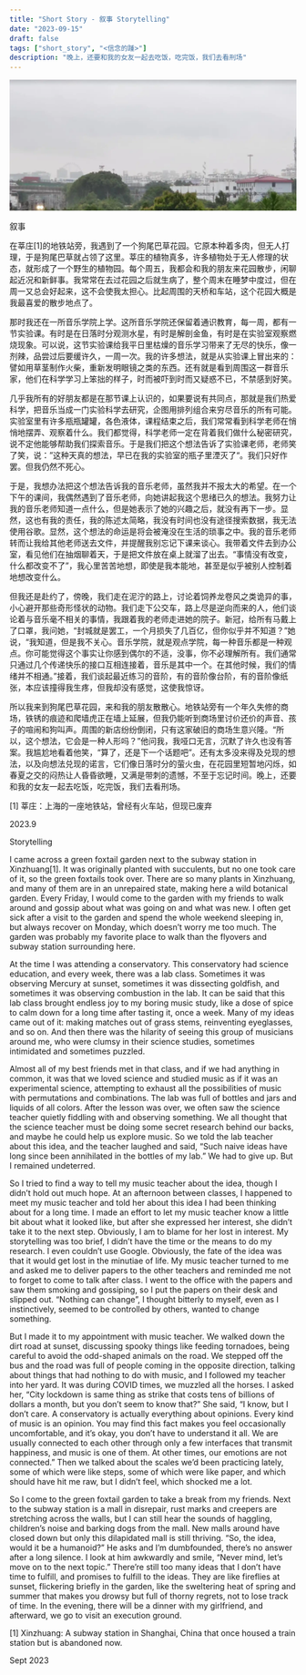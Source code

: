 ```yaml
---
title: "Short Story - 叙事 Storytelling"
date: "2023-09-15"
draft: false
tags: ["short_story", "<信念的踵>"]
description: "晚上，还要和我的女友一起去吃饭，吃完饭，我们去看刑场"
---
```

![img](./images/head.jpg)

叙事

在莘庄[1]的地铁站旁，我遇到了一个狗尾巴草花园。它原本种着多肉，但无人打理，于是狗尾巴草就占领了这里。莘庄的植物真多，许多植物处于无人修理的状态，就形成了一个野生的植物园。每个周五，我都会和我的朋友来花园散步，闲聊起近况和新鲜事。我常常在去过花园之后就生病了，整个周末在睡梦中度过，但在周一又总会好起来，这不会使我太担心。比起周围的天桥和车站，这个花园大概是我最喜爱的散步地点了。

那时我还在一所音乐学院上学。这所音乐学院还保留着通识教育，每一周，都有一节实验课。有时是在日落时分观测水星，有时是解剖金鱼，有时是在实验室观察燃烧现象。可以说，这节实验课给我平日里枯燥的音乐学习带来了无尽的快乐，像一剂辣，品尝过后要缓许久，一周一次。我的许多想法，就是从实验课上冒出来的：譬如用草茎制作火柴，重新发明眼镜之类的东西。还有就是看到周围这一群音乐家，他们在科学学习上笨拙的样子，时而被吓到时而又疑惑不已，不禁感到好笑。

几乎我所有的好朋友都是在那节课上认识的，如果要说有共同点，那就是我们热爱科学，把音乐当成一门实验科学去研究，企图用排列组合来穷尽音乐的所有可能。实验室里有许多瓶瓶罐罐，各色液体，课程结束之后，我们常常看到科学老师在悄悄地摆弄、观察着什么。我们都觉得，科学老师一定在背着我们做什么秘密研究，说不定他能够帮助我们探索音乐。于是我们把这个想法告诉了实验课老师，老师笑了笑，说：”这种天真的想法，早已在我的实验室的瓶子里湮灭了“。我们只好作罢。但我仍然不死心。

于是，我想办法把这个想法告诉我的音乐老师，虽然我并不报太大的希望。在一个下午的课间，我偶然遇到了音乐老师，向她讲起我这个思绪已久的想法。我努力让我的音乐老师知道一点什么，但是她表示了她的兴趣之后，就没有再下一步。显然，这也有我的责任，我的陈述太简略，我没有时间也没有途径搜索数据，我无法使用谷歌。显然，这个想法的命运是将会被淹没在生活的琐事之中。我的音乐老师转而让我给其他老师送去文件，并提醒我别忘记下课来谈心。我带着文件去到办公室，看见他们在抽烟聊着天，于是把文件放在桌上就溜了出去。“事情没有改变，什么都改变不了”，我心里苦苦地想，即使是我本能地，甚至是似乎被别人控制着地想改变什么。

但我还是赴约了，傍晚，我们走在泥泞的路上，讨论着饲养龙卷风之类诡异的事，小心避开那些奇形怪状的动物。我们走下公交车，路上尽是逆向而来的人，他们谈论着与音乐毫不相关的事情，我跟着我的老师走进她的院子。新冠，给所有马戴上了口罩，我问她，“封城就是罢工，一个月损失了几百亿，但你似乎并不知道？”她说，“我知道，但是我不关心。音乐学院，就是观点学院，每一种音乐都是一种观点。你可能觉得这个事实让你感到偶尔的不适，没事，你不必理解所有。我们通常只通过几个传递快乐的接口互相连接着，音乐是其中一个。在其他时候，我们的情绪并不相通。”接着，我们谈起最近练习的音阶，有的音阶像台阶，有的音阶像纸张，本应该撞得我生疼，但我却没有感觉，这使我惊讶。

所以我来到狗尾巴草花园，来和我的朋友散散心。地铁站旁有一个年久失修的商场，铁锈的痕迹和爬墙虎正在墙上延展，但我仍能听到商场里讨价还价的声音、孩子的喧闹和狗叫声。周围的新店纷纷倒闭，只有这家破旧的商场生意兴隆。“所以，这个想法，它会是一种人形吗？”他问我，我哑口无言，沉默了许久也没有答案。我尴尬地看着他笑，“算了，还是下一个话题吧”。还有太多没来得及兑现的想法，以及向想法兑现的诺言，它们像日落时分的萤火虫，在花园里短暂地闪烁，如春夏之交的闷热让人昏昏欲睡，又满是带刺的遗憾，不至于忘记时间。晚上，还要和我的女友一起去吃饭，吃完饭，我们去看刑场。

[1] 莘庄：上海的一座地铁站，曾经有火车站，但现已废弃

2023.9


Storytelling

I came across a green foxtail garden next to the subway station in Xinzhuang[1]. It was originally planted with succulents, but no one took care of it, so the green foxtails took over. There are so many plants in Xinzhuang, and many of them are in an unrepaired state, making here a wild botanical garden. Every Friday, I would come to the garden with my friends to walk around and gossip about what was going on and what was new. I often get sick after a visit to the garden and spend the whole weekend sleeping in, but always recover on Monday, which doesn’t worry me too much. The garden was probably my favorite place to walk than the flyovers and subway station surrounding here.

At the time I was attending a conservatory. This conservatory had science education, and every week, there was a lab class. Sometimes it was observing Mercury at sunset, sometimes it was dissecting goldfish, and sometimes it was observing combustion in the lab. It can be said that this lab class brought endless joy to my boring music study, like a dose of spice to calm down for a long time after tasting it, once a week. Many of my ideas came out of it: making matches out of grass stems, reinventing eyeglasses, and so on. And then there was the hilarity of seeing this group of musicians around me, who were clumsy in their science studies, sometimes intimidated and sometimes puzzled.

Almost all of my best friends met in that class, and if we had anything in common, it was that we loved science and studied music as if it was an experimental science, attempting to exhaust all the possibilities of music with permutations and combinations. The lab was full of bottles and jars and liquids of all colors. After the lesson was over, we often saw the science teacher quietly fiddling with and observing something. We all thought that the science teacher must be doing some secret research behind our backs, and maybe he could help us explore music. So we told the lab teacher about this idea, and the teacher laughed and said, “Such naive ideas have long since been annihilated in the bottles of my lab.” We had to give up. But I remained undeterred.

So I tried to find a way to tell my music teacher about the idea, though I didn’t hold out much hope. At an afternoon between classes, I happened to meet my music teacher and told her about this idea I had been thinking about for a long time. I made an effort to let my music teacher know a little bit about what it looked like, but after she expressed her interest, she didn’t take it to the next step. Obviously, I am to blame for her lost in interest. My storytelling was too brief, I didn’t have the time or the means to do my research. I even couldn’t use Google. Obviously, the fate of the idea was that it would get lost in the minutiae of life. My music teacher turned to me and asked me to deliver papers to the other teachers and reminded me not to forget to come to talk after class. I went to the office with the papers and saw them smoking and gossiping, so I put the papers on their desk and slipped out. “Nothing can change”, I thought bitterly to myself, even as I instinctively, seemed to be controlled by others, wanted to change something.

But I made it to my appointment with music teacher. We walked down the dirt road at sunset, discussing spooky things like feeding tornadoes, being careful to avoid the odd-shaped animals on the road. We stepped off the bus and the road was full of people coming in the opposite direction, talking about things that had nothing to do with music, and I followed my teacher into her yard. It was during COVID times, we muzzled all the horses. I asked her, “City lockdown is same thing as strike that costs tens of billions of dollars a month, but you don’t seem to know that?” She said, “I know, but I don’t care. A conservatory is actually everything about opinions. Every kind of music is an opinion. You may find this fact makes you feel occasionally uncomfortable, and it’s okay, you don’t have to understand it all. We are usually connected to each other through only a few interfaces that transmit happiness, and music is one of them. At other times, our emotions are not connected.” Then we talked about the scales we’d been practicing lately, some of which were like steps, some of which were like paper, and which should have hit me raw, but I didn’t feel, which shocked me a lot.

So I come to the green foxtail garden to take a break from my friends. Next to the subway station is a mall in disrepair, rust marks and creepers are stretching across the walls, but I can still hear the sounds of haggling, children’s noise and barking dogs from the mall. New malls around have closed down but only this dilapidated mall is still thriving. “So, the idea, would it be a humanoid?” He asks and I’m dumbfounded, there’s no answer after a long silence. I look at him awkwardly and smile, “Never mind, let’s move on to the next topic.” There’re still too many ideas that I don’t have time to fulfill, and promises to fulfill to the ideas. They are like fireflies at sunset, flickering briefly in the garden, like the sweltering heat of spring and summer that makes you drowsy but full of thorny regrets, not to lose track of time. In the evening, there will be a dinner with my girlfriend, and afterward, we go to visit an execution ground.

[1] Xinzhuang: A subway station in Shanghai, China that once housed a train station but is abandoned now.

Sept 2023
